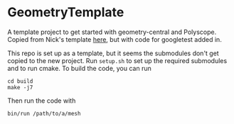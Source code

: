 # GeometryTemplate
A template project to get started with geometry-central and Polyscope. Copied from Nick's template [here](https://github.com/nmwsharp/gc-polyscope-project-template), but with code for googletest added in.

This repo is set up as a template, but it seems the submodules don't get copied to the new project. Run `setup.sh` to set up the required submodules and to run cmake. To build the code, you can run
```
cd build
make -j7
```

Then run the code with
```
bin/run /path/to/a/mesh
```
